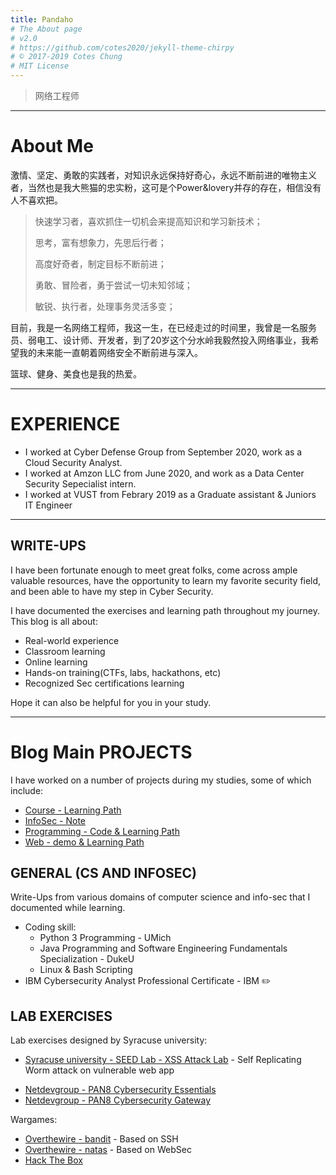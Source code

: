 ```yaml
---
title: Pandaho
# The About page
# v2.0
# https://github.com/cotes2020/jekyll-theme-chirpy
# © 2017-2019 Cotes Chung
# MIT License
---
```


> 网络工程师

---

# About Me 

激情、坚定、勇敢的实践者，对知识永远保持好奇心，永远不断前进的唯物主义者，当然也是我大熊猫的忠实粉，这可是个Power&lovery并存的存在，相信没有人不喜欢把。

> 快速学习者，喜欢抓住一切机会来提高知识和学习新技术；
> 
> 思考，富有想象力，先思后行者；
> 
> 高度好奇者，制定目标不断前进；
> 
> 勇敢、冒险者，勇于尝试一切未知邻域；
> 
> 敏锐、执行者，处理事务灵活多变；

目前，我是一名网络工程师，我这一生，在已经走过的时间里，我曾是一名服务员、弱电工、设计师、开发者，到了20岁这个分水岭我毅然投入网络事业，我希望我的未来能一直朝着网络安全不断前进与深入。

篮球、健身、美食也是我的热爱。

---

# EXPERIENCE

- I worked at Cyber Defense Group from September 2020, work as a Cloud Security Analyst. 
- I worked at Amzon LLC from June 2020, and work as a Data Center Security Sepecialist intern.
- I worked at VUST from Febrary 2019 as a Graduate assistant & Juniors IT Engineer 

---

## WRITE-UPS

I have been fortunate enough to meet great folks, come across ample valuable resources, have the opportunity to learn my favorite security field, and been able to have my step in Cyber Security.

I have documented the exercises and learning path throughout my journey. This blog is all about:
- Real-world experience
- Classroom learning
- Online learning
- Hands-on training(CTFs, labs, hackathons, etc)
- Recognized Sec certifications learning

Hope it can also be helpful for you in your study.

---

# Blog Main PROJECTS

I have worked on a number of projects during my studies, some of which include:
- [Course - Learning Path](https://ocholuo.github.io/posts/CourseREADME/)
- [InfoSec - Note](https://ocholuo.github.io/posts/InfoSecREADME/)
- [Programming - Code & Learning Path](https://ocholuo.github.io/posts/CodeREADME/)
- [Web - demo & Learning Path](https://ocholuo.github.io/posts/WebREADME/)

<!-- To know more about the projects vist the Projects page using the button below. The page has "Learn More" links to navigate to their respective GitHub repository home pages. -->


## GENERAL (CS AND INFOSEC)
Write-Ups from various domains of computer science and info-sec that I documented while learning.
- Coding skill:
  - Python 3 Programming - UMich 
  - Java Programming and Software Engineering Fundamentals Specialization - DukeU 
  - Linux & Bash Scripting
- IBM Cybersecurity Analyst Professional Certificate - IBM ✏️
<!-- Analysis of Marriott Data Breach - Diamond Model
Introduction to Linux Device Drivers
Make your own command in linux
Basics of Socket Programming in Java
Introduction to Netcat -->

## LAB EXERCISES

Lab exercises designed by Syracuse university: 
- [Syracuse university - SEED Lab - XSS Attack Lab](https://ocholuo.github.io/posts/SEED-Labs-CrossSiteScripting-Attack-Lab/) - Self Replicating Worm attack on vulnerable web app  
<!-- Set UID Attack Lab - Exploiting setuid and LD_PRELOAD env variable. -->
<!-- MD5 Attack Lab - Attack Merkle Damgard construction of MD5 using collisions. -->
- [Netdevgroup - PAN8 Cybersecurity Essentials](https://ocholuo.github.io/posts/PAN8-Cybersecurity-Essentials/)
- [Netdevgroup - PAN8 Cybersecurity Gateway](https://ocholuo.github.io//posts/PAN8-Cybersecurity-Gateway/)

Wargames:
- [Overthewire - bandit](https://ocholuo.github.io/posts/Overthewire-bandit/) - Based on SSH 
- [Overthewire - natas](https://ocholuo.github.io/posts/Overthewire-natas/) - Based on WebSec 
- [Hack The Box](https://ocholuo.github.io/tags/hackthebox/) 

<!-- Leviathan - Based on SetUID.
Narnia - Based on binary exploitation.
Protostar - Based on binary exploitation. -->

